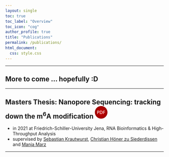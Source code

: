 ```yaml
---
layout: single
toc: true
toc_label: "Overview"
toc_icon: "cog"
author_profile: true
title: "Publications"
permalink: /publications/
html_document:
  css: style.css
---
```


***
## More to come ... hopefully :D

***

## Masters Thesis: Nanopore Sequencing: tracking down the m<sup>6</sup>A modification <a href="rna_nanopore_sequencing_tracking_down_the_m6a_modification.pdf"><img src="/icons/pdf.png" alt="PDF" titel="open PDF document"/></a>
- in 2021 at Friedrich-Schiller-University Jena, RNA Bioinformatics & High-Throughput Analysis
- supervised by [Sebastian Krautwurst](https://github.com/RaverJay), [Christian Höner zu Siederdissen](http://www.bioinf.uni-leipzig.de/~choener/) and [Manja Marz](https://www.rna.uni-jena.de)


***